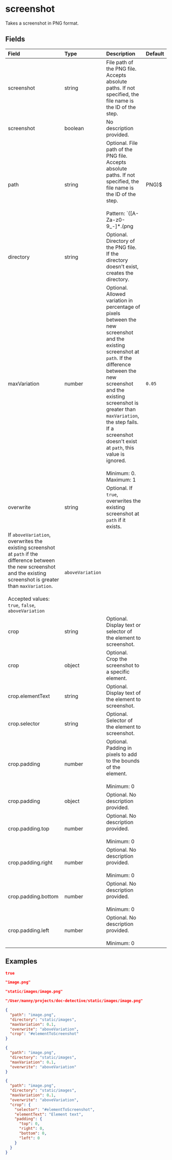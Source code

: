 
# screenshot

Takes a screenshot in PNG format.

## Fields

Field | Type | Description | Default
:-- | :-- | :-- | :--
screenshot | string | File path of the PNG file. Accepts absolute paths. If not specified, the file name is the ID of the step. | 
screenshot | boolean | No description provided. | 
path | string | Optional. File path of the PNG file. Accepts absolute paths. If not specified, the file name is the ID of the step.<br/><br/>Pattern: `([A-Za-z0-9_-]*\.(png|PNG)$|\$[A-Za-z0-9_]+)` | 
directory | string | Optional. Directory of the PNG file. If the directory doesn't exist, creates the directory. | 
maxVariation | number | Optional. Allowed variation in percentage of pixels between the new screenshot and the existing screenshot at `path`. If the difference between the new screenshot and the existing screenshot is greater than `maxVariation`, the step fails. If a screenshot doesn't exist at `path`, this value is ignored.<br/><br/>Minimum: 0. Maximum: 1 | `0.05`
overwrite | string | Optional. If `true`, overwrites the existing screenshot at `path` if it exists.
If `aboveVariation`, overwrites the existing screenshot at `path` if the difference between the new screenshot and the existing screenshot is greater than `maxVariation`.<br/><br/>Accepted values: `true`, `false`, `aboveVariation` | `aboveVariation`
crop | string | Optional. Display text or selector of the element to screenshot. | 
crop | object | Optional. Crop the screenshot to a specific element. | 
crop.elementText | string | Optional. Display text of the element to screenshot. | 
crop.selector | string | Optional. Selector of the element to screenshot. | 
crop.padding | number | Optional. Padding in pixels to add to the bounds of the element.<br/><br/>Minimum: 0 | 
crop.padding | object | Optional. No description provided. | 
crop.padding.top | number | Optional. No description provided.<br/><br/>Minimum: 0 | 
crop.padding.right | number | Optional. No description provided.<br/><br/>Minimum: 0 | 
crop.padding.bottom | number | Optional. No description provided.<br/><br/>Minimum: 0 | 
crop.padding.left | number | Optional. No description provided.<br/><br/>Minimum: 0 | 

## Examples

```json
true
```

```json
"image.png"
```

```json
"static/images/image.png"
```

```json
"/User/manny/projects/doc-detective/static/images/image.png"
```

```json
{
  "path": "image.png",
  "directory": "static/images",
  "maxVariation": 0.1,
  "overwrite": "aboveVariation",
  "crop": "#elementToScreenshot"
}
```

```json
{
  "path": "image.png",
  "directory": "static/images",
  "maxVariation": 0.1,
  "overwrite": "aboveVariation"
}
```

```json
{
  "path": "image.png",
  "directory": "static/images",
  "maxVariation": 0.1,
  "overwrite": "aboveVariation",
  "crop": {
    "selector": "#elementToScreenshot",
    "elementText": "Element text",
    "padding": {
      "top": 0,
      "right": 0,
      "bottom": 0,
      "left": 0
    }
  }
}
```
